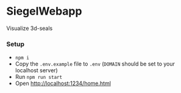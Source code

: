 # SiegelWebapp
Visualize 3d-seals

### Setup
- `npm i`
- Copy the `.env.example` file to `.env` (`DOMAIN` should be set to your localhost server)
- Run `npm run start`
- Open [http://localhost:1234/home.html](http://localhost:1234/home.html)

